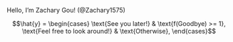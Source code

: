 Hello, I’m Zachary Gou! (@Zachary1575)

$$\hat{y} = \begin{cases}
\text{See you later!} & \text{f(Goodbye) >= 1},
\text{Feel free to look around!} & \text{Otherwise},
\end{cases}$$

